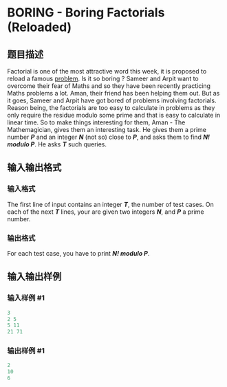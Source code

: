 # BORING - Boring Factorials (Reloaded)

## 题目描述

Factorial is one of the most attractive word this week, it is proposed to reload a famous [problem](http://www.spoj.com/problems/DCEPC11B/). Is it so boring ? Sameer and Arpit want to overcome their fear of Maths and so they have been recently practicing Maths problems a lot. Aman, their friend has been helping them out. But as it goes, Sameer and Arpit have got bored of problems involving factorials. Reason being, the factorials are too easy to calculate in problems as they only require the residue modulo some prime and that is easy to calculate in linear time. So to make things interesting for them, Aman - The Mathemagician, gives them an interesting task. He gives them a prime number **_P_** and an integer **_N_** (not so) close to **_P_**, and asks them to find **_N! modulo P_**. He asks **_T_** such queries.

## 输入输出格式

### 输入格式

The first line of input contains an integer **_T_**, the number of test cases. On each of the next **_T_** lines, your are given two integers **_N_**, and **_P_** a prime number.

### 输出格式

For each test case, you have to print **_N! modulo P_**.

## 输入输出样例

### 输入样例 #1

```cpp
3
2 5
5 11
21 71
```


### 输出样例 #1

```cpp
2
10
6
```


